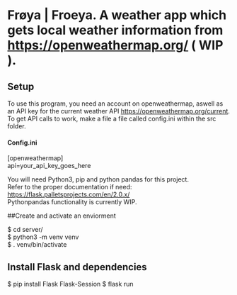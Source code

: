 # Frøya | Froeya.  A weather app which gets local weather information from https://openweathermap.org/ ( WIP ).

## Setup  
To use this program, you need an account on openweathermap, aswell as an API key for the current weather API  https://openweathermap.org/current.  
To get API calls to work, make a file a file called config.ini within the src folder.  
#### Config.ini
[openweathermap]  
api=your_api_key_goes_here  

You will need Python3, pip and python pandas for this project.  
Refer to the proper documentation if need: https://flask.palletsprojects.com/en/2.0.x/  
Pythonpandas functionality is currently WIP.  

##Create and activate an enviorment

$ cd server/  
$ python3 -m venv venv  
$ . venv/bin/activate  

## Install Flask and dependencies

$ pip install Flask Flask-Session
$ flask run
